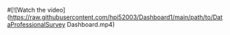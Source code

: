 #[![Watch the video](https://raw.githubusercontent.com/hpi52003/Dashboard1/main/path/to/DataProfessionalSurvey Dashboard.mp4)
